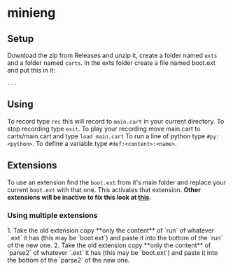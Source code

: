 # minieng
## Setup
Download the zip from Releases and unzip it, create a folder named `exts` and a folder named `carts`. In the exts folder create a file named boot.ext and put this in it:
```
...
```
## Using
To record type `rec` this will record to `main.cart` in your current directory. To stop recording type `exit`. To play your recording move main.cart to carts/main.cart and type `load main.cart`
To run a line of python type `#py:<python>`. To define a variable type `#def:<content>:<name>`.
## Extensions
To use an extension find the `boot.ext` from it's main folder and replace your current `boot.ext` with that one. This activates that extension. **Other extensions will be inactive to fix this look at [this](#mext)**.
<h3 id=mext>Using multiple extensions</h2>
1. Take the old extension copy **only the content** of `run` of whatever `.ext` it has (this may be `boot.ext`) and paste it into the bottom of the `run` of the new one.
2. Take the old extension copy **only the content** of `parse2` of whatever `.ext` it has (this may be `boot.ext`) and paste it into the bottom of the `parse2` of the new one.
